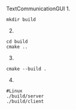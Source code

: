 TextCommunicationGUI
1.
```
mkdir build
```

2.
```
cd build
cmake ..
```

3.
```
cmake --build .
```

4.
```
#Linux
./build/server
./build/client
```
